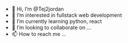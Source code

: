 - 👋 Hi, I’m @Tej2jordan
- 👀 I’m interested in fullstack web development
- 🌱 I’m currently learning python, react
- 💞️ I’m looking to collaborate on ...
- 📫 How to reach me ...

<!---
Tej2jordan/Tej2jordan is a ✨ special ✨ repository because its `README.md` (this file) appears on your GitHub profile.
You can click the Preview link to take a look at your changes.
--->
